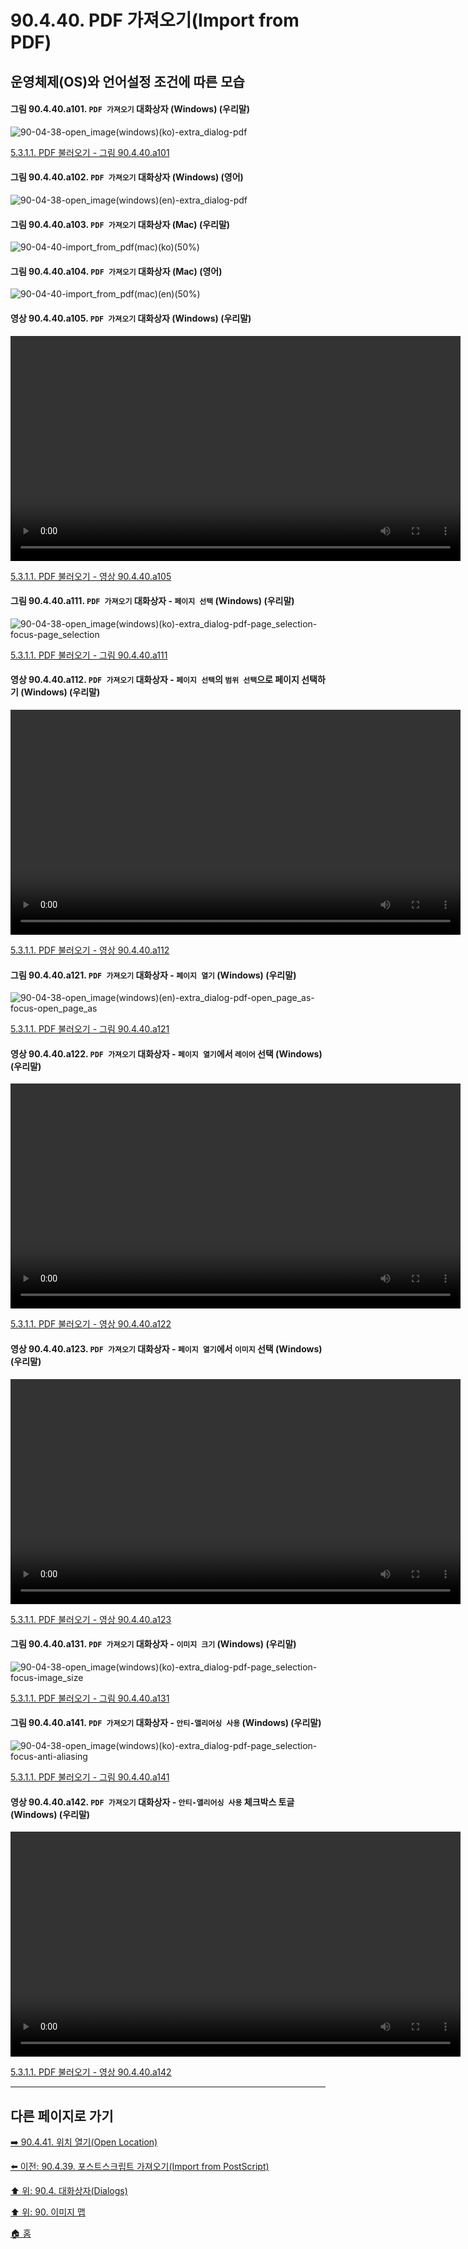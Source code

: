# 90.4.40. PDF 가져오기(Import from PDF)
## 운영체제(OS)와 언어설정 조건에 따른 모습
#### 그림 90.4.40.a101. `PDF 가져오기` 대화상자 (Windows) (우리말)
![90-04-38-open_image(windows)(ko)-extra_dialog-pdf](https://github.com/wonder13662/gimp/assets/15767104/43a4c258-15c8-4070-806a-538078b8fd23)

[5.3.1.1. PDF 불러오기 - 그림 90.4.40.a101](https://wonder13662.github.io/gimp/2.10.36_ko/05-03-01-open-filex-01-import_from_pdf.html#%EA%B7%B8%EB%A6%BC-90440a101-pdf-%EA%B0%80%EC%A0%B8%EC%98%A4%EA%B8%B0-%EB%8C%80%ED%99%94%EC%83%81%EC%9E%90-windows-%EC%9A%B0%EB%A6%AC%EB%A7%90)

#### 그림 90.4.40.a102. `PDF 가져오기` 대화상자 (Windows) (영어)
![90-04-38-open_image(windows)(en)-extra_dialog-pdf](https://github.com/wonder13662/gimp/assets/15767104/5f298c8d-daf0-4ef9-bafe-77ee5d6e2887)

#### 그림 90.4.40.a103. `PDF 가져오기` 대화상자 (Mac) (우리말)
![90-04-40-import_from_pdf(mac)(ko)(50%)](https://github.com/wonder13662/gimp/assets/15767104/ebad9eae-6951-4ba9-89d5-99257b1bc682)

#### 그림 90.4.40.a104. `PDF 가져오기` 대화상자 (Mac) (영어)
![90-04-40-import_from_pdf(mac)(en)(50%)](https://github.com/wonder13662/gimp/assets/15767104/fae60af4-1365-4487-855f-d011c55e5a45)

#### 영상 90.4.40.a105. `PDF 가져오기` 대화상자 (Windows) (우리말)
<video controls="controls" width="720" src="https://github.com/wonder13662/gimp/assets/15767104/5fb81830-f54c-4cb4-a143-9b151997452e"></video>

[5.3.1.1. PDF 불러오기 - 영상 90.4.40.a105](https://wonder13662.github.io/gimp/2.10.36_ko/05-03-01-open-filex-01-import_from_pdf.html#%EC%98%81%EC%83%81-90440a105-pdf-%EA%B0%80%EC%A0%B8%EC%98%A4%EA%B8%B0-%EB%8C%80%ED%99%94%EC%83%81%EC%9E%90-windows-%EC%9A%B0%EB%A6%AC%EB%A7%90)

#### 그림 90.4.40.a111. `PDF 가져오기` 대화상자 - `페이지 선택` (Windows) (우리말)
![90-04-38-open_image(windows)(ko)-extra_dialog-pdf-page_selection-focus-page_selection](https://github.com/wonder13662/gimp/assets/15767104/1a567be9-6a55-4130-be65-dfbc6bf07136)

[5.3.1.1. PDF 불러오기 - 그림 90.4.40.a111](https://wonder13662.github.io/gimp/2.10.36_ko/05-03-01-open-filex-01-import_from_pdf.html#%EA%B7%B8%EB%A6%BC-90440a111-pdf-%EA%B0%80%EC%A0%B8%EC%98%A4%EA%B8%B0-%EB%8C%80%ED%99%94%EC%83%81%EC%9E%90---%ED%8E%98%EC%9D%B4%EC%A7%80-%EC%84%A0%ED%83%9D-windows-%EC%9A%B0%EB%A6%AC%EB%A7%90)

#### 영상 90.4.40.a112. `PDF 가져오기` 대화상자 - `페이지 선택`의 `범위 선택`으로 페이지 선택하기 (Windows) (우리말)
<video controls="controls" width="720" src="https://github.com/wonder13662/gimp/assets/15767104/5b353e1e-80e1-475f-8d24-4a1df1b17a93"></video>

[5.3.1.1. PDF 불러오기 - 영상 90.4.40.a112](https://wonder13662.github.io/gimp/2.10.36_ko/05-03-01-open-filex-01-import_from_pdf.html#%EC%98%81%EC%83%81-90440a112-pdf-%EA%B0%80%EC%A0%B8%EC%98%A4%EA%B8%B0-%EB%8C%80%ED%99%94%EC%83%81%EC%9E%90---%ED%8E%98%EC%9D%B4%EC%A7%80-%EC%84%A0%ED%83%9D%EC%9D%98-%EB%B2%94%EC%9C%84-%EC%84%A0%ED%83%9D%EC%9C%BC%EB%A1%9C-%ED%8E%98%EC%9D%B4%EC%A7%80-%EC%84%A0%ED%83%9D%ED%95%98%EA%B8%B0-windows-%EC%9A%B0%EB%A6%AC%EB%A7%90)

#### 그림 90.4.40.a121. `PDF 가져오기` 대화상자 - `페이지 열기` (Windows) (우리말)
![90-04-38-open_image(windows)(en)-extra_dialog-pdf-open_page_as-focus-open_page_as](https://github.com/wonder13662/gimp/assets/15767104/262d920e-6224-499b-bb13-302b7b9a35ed)

[5.3.1.1. PDF 불러오기 - 그림 90.4.40.a121](https://wonder13662.github.io/gimp/2.10.36_ko/05-03-01-open-filex-01-import_from_pdf.html#%EA%B7%B8%EB%A6%BC-90440a121-pdf-%EA%B0%80%EC%A0%B8%EC%98%A4%EA%B8%B0-%EB%8C%80%ED%99%94%EC%83%81%EC%9E%90---%ED%8E%98%EC%9D%B4%EC%A7%80-%EC%97%B4%EA%B8%B0-windows-%EC%9A%B0%EB%A6%AC%EB%A7%90)

#### 영상 90.4.40.a122. `PDF 가져오기` 대화상자 - `페이지 열기`에서 `레이어` 선택 (Windows) (우리말)
<video controls="controls" width="720" src="https://github.com/wonder13662/gimp/assets/15767104/3ee9b4f0-0076-4921-a675-6070f288cd5d"></video>

[5.3.1.1. PDF 불러오기 - 영상 90.4.40.a122](https://wonder13662.github.io/gimp/2.10.36_ko/05-03-01-open-filex-01-import_from_pdf.html#%EC%98%81%EC%83%81-90440a122-pdf-%EA%B0%80%EC%A0%B8%EC%98%A4%EA%B8%B0-%EB%8C%80%ED%99%94%EC%83%81%EC%9E%90---%ED%8E%98%EC%9D%B4%EC%A7%80-%EC%97%B4%EA%B8%B0%EC%97%90%EC%84%9C-%EB%A0%88%EC%9D%B4%EC%96%B4-%EC%84%A0%ED%83%9D-windows-%EC%9A%B0%EB%A6%AC%EB%A7%90)

#### 영상 90.4.40.a123. `PDF 가져오기` 대화상자 - `페이지 열기`에서 `이미지` 선택 (Windows) (우리말)
<video controls="controls" width="720" src="https://github.com/wonder13662/gimp/assets/15767104/11b5a9f2-a498-4797-91ae-ff1b264d3a14"></video>

[5.3.1.1. PDF 불러오기 - 영상 90.4.40.a123](https://wonder13662.github.io/gimp/2.10.36_ko/05-03-01-open-filex-01-import_from_pdf.html#%EC%98%81%EC%83%81-90440a123-pdf-%EA%B0%80%EC%A0%B8%EC%98%A4%EA%B8%B0-%EB%8C%80%ED%99%94%EC%83%81%EC%9E%90---%ED%8E%98%EC%9D%B4%EC%A7%80-%EC%97%B4%EA%B8%B0%EC%97%90%EC%84%9C-%EC%9D%B4%EB%AF%B8%EC%A7%80-%EC%84%A0%ED%83%9D-windows-%EC%9A%B0%EB%A6%AC%EB%A7%90)

#### 그림 90.4.40.a131. `PDF 가져오기` 대화상자 - `이미지 크기` (Windows) (우리말)
![90-04-38-open_image(windows)(ko)-extra_dialog-pdf-page_selection-focus-image_size](https://github.com/wonder13662/gimp/assets/15767104/e59a2488-e764-41ca-907f-20582502fbc1)

[5.3.1.1. PDF 불러오기 - 그림 90.4.40.a131](https://wonder13662.github.io/gimp/2.10.36_ko/05-03-01-open-filex-01-import_from_pdf.html#%EA%B7%B8%EB%A6%BC-90440a131-pdf-%EA%B0%80%EC%A0%B8%EC%98%A4%EA%B8%B0-%EB%8C%80%ED%99%94%EC%83%81%EC%9E%90---%EC%9D%B4%EB%AF%B8%EC%A7%80-%ED%81%AC%EA%B8%B0-windows-%EC%9A%B0%EB%A6%AC%EB%A7%90)

#### 그림 90.4.40.a141. `PDF 가져오기` 대화상자 - `안티-앨리어싱 사용` (Windows) (우리말)
![90-04-38-open_image(windows)(ko)-extra_dialog-pdf-page_selection-focus-anti-aliasing](https://github.com/wonder13662/gimp/assets/15767104/cb30cc32-7852-4a73-a622-48cd426f3d03)

[5.3.1.1. PDF 불러오기 - 그림 90.4.40.a141](https://wonder13662.github.io/gimp/2.10.36_ko/05-03-01-open-filex-01-import_from_pdf.html#%EA%B7%B8%EB%A6%BC-90440a141-pdf-%EA%B0%80%EC%A0%B8%EC%98%A4%EA%B8%B0-%EB%8C%80%ED%99%94%EC%83%81%EC%9E%90---%EC%95%88%ED%8B%B0-%EC%95%A8%EB%A6%AC%EC%96%B4%EC%8B%B1-%EC%82%AC%EC%9A%A9-windows-%EC%9A%B0%EB%A6%AC%EB%A7%90)

#### 영상 90.4.40.a142. `PDF 가져오기` 대화상자 - `안티-앨리어싱 사용` 체크박스 토글 (Windows) (우리말)
<video controls="controls" width="720" src="https://github.com/wonder13662/gimp/assets/15767104/1c0123c7-d8fb-4b3b-829f-1287ab389fa7"></video>

[5.3.1.1. PDF 불러오기 - 영상 90.4.40.a142](https://wonder13662.github.io/gimp/2.10.36_ko/05-03-01-open-filex-01-import_from_pdf.html#%EC%98%81%EC%83%81-90440a142-pdf-%EA%B0%80%EC%A0%B8%EC%98%A4%EA%B8%B0-%EB%8C%80%ED%99%94%EC%83%81%EC%9E%90---%EC%95%88%ED%8B%B0-%EC%95%A8%EB%A6%AC%EC%96%B4%EC%8B%B1-%EC%82%AC%EC%9A%A9-%EC%B2%B4%ED%81%AC%EB%B0%95%EC%8A%A4-%ED%86%A0%EA%B8%80-windows-%EC%9A%B0%EB%A6%AC%EB%A7%90)

***

## 다른 페이지로 가기
[➡️ 90.4.41. 위치 열기(Open Location)](./90-04-41-open_location.md)

[⬅️ 이전: 90.4.39. 포스트스크립트 가져오기(Import from PostScript)](./90-04-39-import_from_postscript.md)

[⬆️ 위: 90.4. 대화상자(Dialogs)](./90-04-00-dialogs.md)

[⬆️ 위: 90. 이미지 맵](./90-00-image-map.md)

[🏠 홈](./00-home.md)
